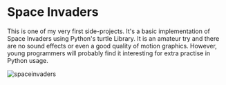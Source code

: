 # Space Invaders 

This is one of my very first side-projects. It's a basic implementation of Space Invaders using Python's turtle Library. It is an amateur try and there are no sound effects or even a good quality of motion graphics. However, young programmers will probably find it interesting for extra practise in Python usage.

![spaceinvaders](https://user-images.githubusercontent.com/79640797/109515635-fa2c3a00-7aaf-11eb-999c-a3483087e5b2.png)
